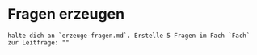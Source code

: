# Fragen erzeugen

```
halte dich an `erzeuge-fragen.md`. Erstelle 5 Fragen im Fach `Fach` zur Leitfrage: ""
```
